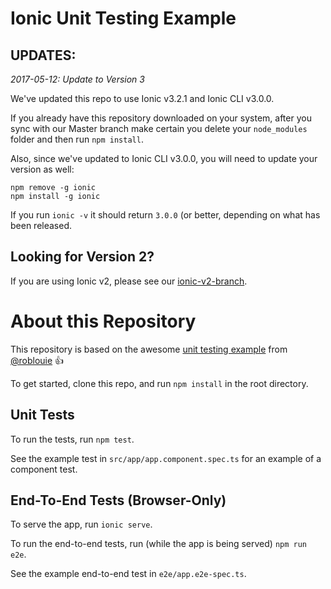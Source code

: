 Ionic Unit Testing Example
=====================

UPDATES:
--------
*2017-05-12: Update to Version 3* 

We've updated this repo to use Ionic v3.2.1 and Ionic CLI v3.0.0.

If you already have this repository downloaded on your system, after you sync with our Master branch make certain you delete your `node_modules` folder and then run `npm install`.

Also, since we've updated to Ionic CLI v3.0.0, you will need to update your version as well:
```
npm remove -g ionic
npm install -g ionic
```
If you run `ionic -v` it should return `3.0.0` (or better, depending on what has been released.

Looking for Version 2?
----------------------

If you are using Ionic v2, please see our [ionic-v2-branch](https://github.com/driftyco/ionic-unit-testing-example/tree/ionic-v2-branch).


About this Repository
=====================

This repository is based on the awesome [unit testing example](https://github.com/roblouie/unit-testing-demo) from [@roblouie](https://github.com/roblouie/) :thumbsup:

To get started, clone this repo, and run `npm install` in the root directory.

Unit Tests
----------

To run the tests, run `npm test`.

See the example test in `src/app/app.component.spec.ts` for an example of a component test.

End-To-End Tests (Browser-Only)
-------------------------------

To serve the app, run `ionic serve`.

To run the end-to-end tests, run (while the app is being served) `npm run e2e`.

See the example end-to-end test in `e2e/app.e2e-spec.ts`.
